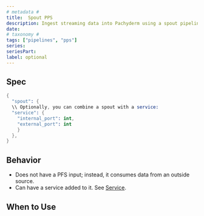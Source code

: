 ```yaml
---
# metadata # 
title:  Spout PPS
description: Ingest streaming data into Pachyderm using a spout pipeline.
date: 
# taxonomy #
tags: ["pipelines", "pps"]
series:
seriesPart:
label: optional
---
```


## Spec 

```s
{
  "spout": {
  \\ Optionally, you can combine a spout with a service:
  "service": {
    "internal_port": int,
    "external_port": int
    }
  },
}
```

## Behavior 

- Does not have a PFS input; instead, it consumes data from an outside source.
- Can have a service added to it. See [Service](../service).

## When to Use 